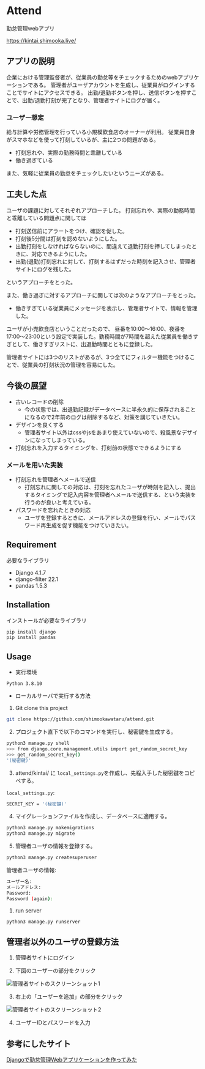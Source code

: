 # Attend

勤怠管理webアプリ

https://kintai.shimooka.live/

## アプリの説明

企業における管理監督者が、従業員の勤怠等をチェックするためのwebアプリケーションである。
管理者がユーザアカウントを生成し、従業員がログインすることでサイトにアクセスできる。
出勤/退勤ボタンを押し、送信ボタンを押すことで、出勤/退勤打刻が完了となり、管理者サイトにログが届く。

### ユーザー想定

給与計算や労務管理を行っている小規模飲食店のオーナーが利用。
従業員自身がスマホなどを使って打刻しているが、主に2つの問題がある。

* 打刻忘れや、実際の勤務時間と乖離している
* 働き過ぎている

また、気軽に従業員の勤怠をチェックしたいというニーズがある。

## 工夫した点

ユーザの課題に対してそれぞれアプローチした。
打刻忘れや、実際の勤務時間と乖離している問題点に関しては

* 打刻送信前にアラートをつけ、確認を促した。
* 打刻後5分間は打刻を認めないようにした。
* 出勤打刻をしなければならないのに、間違えて退勤打刻を押してしまったときに、対応できるようにした。
* 出勤(退勤)打刻忘れに対して、打刻するはずだった時刻を記入させ、管理者サイトにログを残した。

というアプローチをとった。

また、働き過ぎに対するアプローチに関しては次のようなアプローチをとった。

* 働きすぎている従業員にメッセージを表示し、管理者サイトで、情報を管理した。

ユーザが小売飲食店ということだったので、
昼番を10:00〜16:00、夜番を17:00〜23:00という設定で実装した。勤務時間が7時間を超えた従業員を働きすぎとして、働きすぎリストに、出退勤時間とともに登録した。

管理者サイトには3つのリストがあるが、3つ全てにフィルター機能をつけることで、従業員の打刻状況の管理を容易にした。


## 今後の展望

* 古いレコードの削除
  * 今の状態では、出退勤記録がデータベースに半永久的に保存されることになるので2年前のログは削除するなど、対策を講じていきたい。
* デザインを良くする
  * 管理者サイト以外はcssやjsをあまり使えていないので、殺風景なデザインになってしまっている。
* 打刻忘れを入力するタイミングを、打刻前の状態でできるようにする

### メールを用いた実装
* 打刻忘れを管理者へメールで送信
  * 打刻忘れに関しての対応は、打刻を忘れたユーザが時刻を記入し、提出するタイミングで記入内容を管理者へメールで送信する、という実装を行うのが良いと考えている。
* パスワードを忘れたときの対応
  * ユーザを登録するときに、メールアドレスの登録を行い、メールでパスワード再生成を促す機能をつけていきたい。


## Requirement

必要なライブラリ

* Django                   4.1.7
* django-filter            22.1
* pandas                   1.5.3

## Installation

インストールが必要なライブラリ

```bash
pip install django
pip install pandas
```

## Usage

* 実行環境
```
Python 3.8.10
```
* ローカルサーバで実行する方法

1. Git clone this project
```bash
git clone https://github.com/shimookawataru/attend.git
```

2. プロジェクト直下で以下のコマンドを実行し、秘密鍵を生成する。

```bash
python3 manage.py shell
>>> from django.core.management.utils import get_random_secret_key
>>> get_random_secret_key()
'(秘密鍵)'
```

3. attend/kintai/ に `local_settings.py`を作成し、先程入手した秘密鍵をコピペする。

`local_settings.py`:
```bash
SECRET_KEY = '(秘密鍵)'
```

4. マイグレーションファイルを作成し、データベースに適用する。
```bash
python3 manage.py makemigrations
python3 manage.py migrate
```
5. 管理者ユーザの情報を登録する。
```bash
python3 manage.py createsuperuser
```
管理者ユーザの情報:
```bash
ユーザー名:
メールアドレス:
Password: 
Password (again): 
```

1. run server
```
python3 manage.py runserver
```

## 管理者以外のユーザの登録方法
1. 管理者サイトにログイン

2. 下図のユーザーの部分をクリック

![管理者サイトのスクリーンショット1](https://user-images.githubusercontent.com/84301337/226108785-beced5a8-3439-4d7e-82b7-a2ad8f172e26.png)

3. 右上の「ユーザーを追加」の部分をクリック

![管理者サイトのスクリーンショット2](https://user-images.githubusercontent.com/84301337/226108781-3123758d-2ba8-41d4-9de8-49964fff0fa5.png)

4. ユーザーIDとパスワードを入力


## 参考にしたサイト
[Djangoで勤怠管理Webアプリケーションを作ってみた](https://qiita.com/TARO7777/items/ed2865a5b492aad9dfb2)
